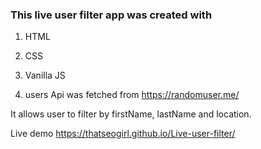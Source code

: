 ### This live user filter app was created with 

1. HTML

2. CSS

3. Vanilla JS

4. users Api was fetched from https://randomuser.me/


It allows user to filter by firstName, lastName and location.


Live demo https://thatseogirl.github.io/Live-user-filter/
